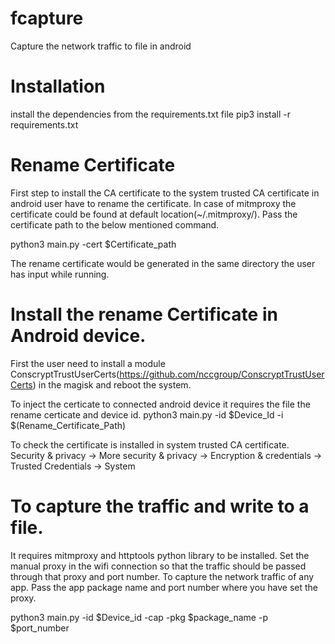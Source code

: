 # fcapture
Capture the network traffic to file in android

# Installation
install the dependencies from the requirements.txt file
pip3 install -r requirements.txt

# Rename Certificate 
First step to install the CA certificate to the system trusted CA certificate in android user have to rename the certificate.
In case of mitmproxy the certificate could be found at default location(~/.mitmproxy/). Pass the certificate path to the below mentioned command.

python3 main.py -cert $Certificate_path

The rename certificate would be generated in the same directory the user has input while running.

# Install the rename Certificate in Android device.
First the user need to install a module ConscryptTrustUserCerts(https://github.com/nccgroup/ConscryptTrustUserCerts) in the magisk and reboot the system.

To inject the certicate to connected android device it requires the file the rename certicate and device id. 
python3 main.py -id $Device_Id -i $(Rename_Certificate_Path)

To check the certificate is installed in system trusted CA certificate.
Security & privacy -> More security & privacy -> Encryption & credentials -> Trusted Credentials -> System

# To capture the traffic and write to a file.
It requires mitmproxy and httptools python library to be installed.
Set the manual proxy in the wifi connection so that the traffic should be passed through that proxy and port number.
To capture the network traffic of any app. Pass the app package name and port number where you have set the proxy.

python3 main.py -id $Device_id -cap -pkg $package_name -p $port_number


